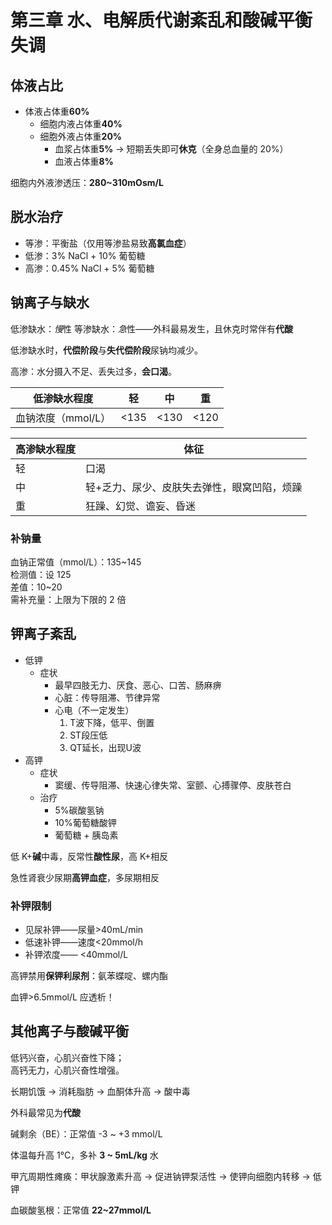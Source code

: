 # 第三章 水、电解质代谢紊乱和酸碱平衡失调

## 体液占比

- 体液占体重**60%**
  - 细胞内液占体重**40%**
  - 细胞外液占体重**20%**
    - 血浆占体重**5%** -> 短期丢失即可**休克**（全身总血量的 20%）
    - 血液占体重**8%**

细胞内外液渗透压：**280~310mOsm/L**

## 脱水治疗

- 等渗：平衡盐（仅用等渗盐易致**高氯血症**）
- 低渗：3% NaCl + 10% 葡萄糖
- 高渗：0.45% NaCl + 5% 葡萄糖

## 钠离子与缺水

低渗缺水：*慢*性
等渗缺水：*急*性——外科最易发生，且休克时常伴有**代酸**

低渗缺水时，**代偿阶段**与**失代偿阶段**尿钠均减少。

高渗：水分摄入不足、丢失过多，**会口渴**。

低渗缺水程度|轻|中|重
--|--|--|--
血钠浓度（mmol/L） | <135 | <130 | <120

高渗缺水程度|体征
--|--
轻|口渴
中|轻+乏力、尿少、皮肤失去弹性，眼窝凹陷，烦躁
重|狂躁、幻觉、谵妄、昏迷

### 补钠量

血钠正常值（mmol/L）：135~145  
检测值：设 125  
差值：10~20  
需补充量：上限为下限的 2 倍

## 钾离子紊乱

- 低钾
  - 症状
    - 最早四肢无力、厌食、恶心、口苦、肠麻痹
    - 心脏：传导阻滞、节律异常
    - 心电（不一定发生）
      1. T波下降，低平、倒置
      2. ST段压低
      3. QT延长，出现U波
- 高钾
  - 症状
    - 窦缓、传导阻滞、快速心律失常、室颤、心搏骤停、皮肤苍白
  - 治疗
    - 5%碳酸氢钠
    - 10%葡萄糖酸钾
    - 葡萄糖 + 胰岛素

低 K+**碱**中毒，反常性**酸性尿**，高 K+相反

急性肾衰少尿期**高钾血症**，多尿期相反

### 补钾限制

- 见尿补钾——尿量>40mL/min
- 低速补钾——速度<20mmol/h
- 补钾浓度—— <40mmol/L

高钾禁用**保钾利尿剂**：氨苯蝶啶、螺内酯

血钾>6.5mmol/L 应透析！

## 其他离子与酸碱平衡

低钙兴奋，心肌兴奋性下降；  
高钙无力，心肌兴奋性增强。

长期饥饿 -> 消耗脂肪 -> 血酮体升高 -> 酸中毒

外科最常见为**代酸**

碱剩余（BE）：正常值 -3 ~ +3 mmol/L

体温每升高 1°C，多补 **3 ~ 5mL/kg** 水

甲亢周期性瘫痪：甲状腺激素升高 -> 促进钠钾泵活性 -> 使钾向细胞内转移 -> 低钾

血碳酸氢根：正常值 **22~27mmol/L**
